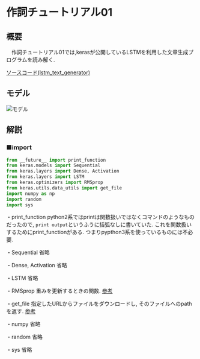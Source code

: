 # 作詞チュートリアル01

## 概要
　作詞チュートリアル01では,kerasが公開しているLSTMを利用した文章生成プログラムを読み解く.

[ソースコード(lstm_text_generator)](https://github.com/fchollet/keras/blob/master/examples/lstm_text_generation.py)

## モデル
![モデル](https://ai-coordinator.jp/wp-content/uploads/2017/08/LSTM_model.png)

## 解説
### ■import

```python
from __future__ import print_function
from keras.models import Sequential
from keras.layers import Dense, Activation
from keras.layers import LSTM
from keras.optimizers import RMSprop
from keras.utils.data_utils import get_file
import numpy as np
import random
import sys
```

・print_function
python2系ではprintは関数扱いではなくコマンドのようなものだったので, `print output`というふうに括弧なしに書いていた. これを関数扱いするためにprint_functionがある. つまりpypthon3系を使っているものには不必要.

・Sequential
省略

・Dense, Activation
省略

・LSTM
省略

・RMSprop
重みを更新するときの関数.
[参考](https://qiita.com/tokkuman/items/1944c00415d129ca0ee9)

・get_file
指定したURLからファイルをダウンロードし, そのファイルへのpathを返す.
[参考](https://keras.io/ja/utils/data_utils/)

・numpy
省略

・random
省略

・sys
省略
